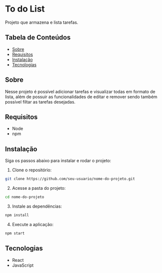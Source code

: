 # To do List

Projeto que armazena e lista tarefas.

## Tabela de Conteúdos

- [Sobre](#sobre)
- [Requisitos](#Requisitos)
- [Instalação](#instalação)
- [Tecnologias](#tecnologias)

## Sobre

Nesse projeto é possível adicionar tarefas e visualizar todas em formato de lista, além de possuir as funcionalidades de editar e remover sendo também possível filtar as tarefas desejadas.

## Requisitos

- Node
- npm

## Instalação

Siga os passos abaixo para instalar e rodar o projeto:

1. Clone o repositório:

```bash
git clone https://github.com/seu-usuario/nome-do-projeto.git

```

2. Acesse a pasta do projeto:

```bash
cd nome-do-projeto

```

3. Instale as dependências:

```bash
npm install

```

4. Execute a aplicação:

```bash
npm start

```

## Tecnologias

- React
- JavaScript
